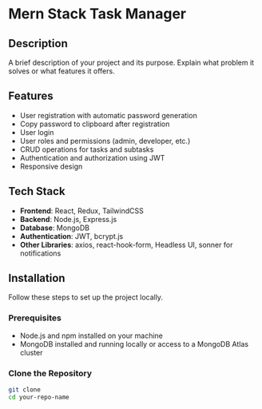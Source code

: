 # Mern Stack Task Manager


## Description

A brief description of your project and its purpose. Explain what problem it solves or what features it offers.

## Features

- User registration with automatic password generation
- Copy password to clipboard after registration
- User login
- User roles and permissions (admin, developer, etc.)
- CRUD operations for tasks and subtasks
- Authentication and authorization using JWT
- Responsive design

## Tech Stack

- **Frontend**: React, Redux, TailwindCSS
- **Backend**: Node.js, Express.js
- **Database**: MongoDB
- **Authentication**: JWT, bcrypt.js
- **Other Libraries**: axios, react-hook-form, Headless UI, sonner for notifications

## Installation

Follow these steps to set up the project locally.

### Prerequisites

- Node.js and npm installed on your machine
- MongoDB installed and running locally or access to a MongoDB Atlas cluster

### Clone the Repository

```bash
git clone 
cd your-repo-name
